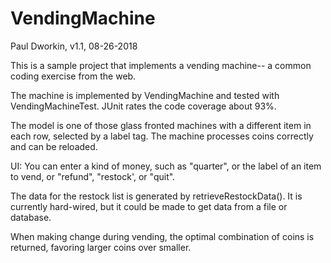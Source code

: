 # VendingMachine

Paul Dworkin, v1.1, 08-26-2018

This is a sample project that implements a vending machine-- a common coding exercise from the web.

The machine is implemented by VendingMachine and tested with VendingMachineTest. JUnit rates the code coverage about 93%.

The model is one of those glass fronted machines with a different item in each row, selected by a label tag. The machine processes coins correctly and can be reloaded.

UI: You can enter a kind of money, such as "quarter", or the label of an item to vend, or "refund", "restock', or "quit".

The data for the restock list is generated by retrieveRestockData(). It is currently hard-wired, but it could be made to get data from a file or database.  

When making change during vending, the optimal combination of coins is returned, favoring larger coins over smaller.
